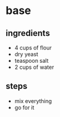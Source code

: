 # base

## ingredients

- 4 cups of flour
- dry yeast
- teaspoon salt
- 2 cups of water

## steps
- mix everything
- go for it
